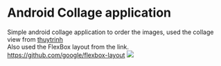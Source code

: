 # Android Collage application 
Simple android collage application to order the images, used the collage view from <a href="https://github.com/thuytrinh/android-collage-views"> thuytrinh</a>
<br>Also used the FlexBox layout from the link.
https://github.com/google/flexbox-layout
![](GIF-191108_130400.gif)
